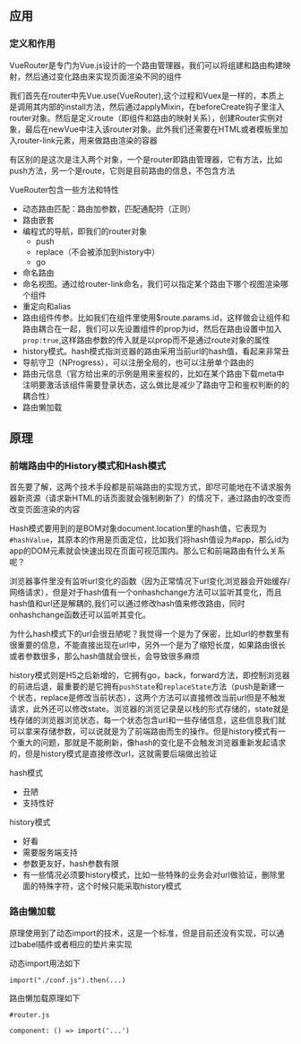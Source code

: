 ## 应用

### 定义和作用

VueRouter是专门为Vue.js设计的一个路由管理器，我们可以将组建和路由构建映射，然后通过变化路由来实现页面渲染不同的组件

我们首先在router中先Vue.use(VueRouter),这个过程和Vuex是一样的，本质上是调用其内部的install方法，然后通过applyMixin，在beforeCreate钩子里注入router对象。然后是定义route（即组件和路由的映射关系），创建Router实例对象，最后在newVue中注入该router对象。此外我们还需要在HTML或者模板里加入router-link元素，用来做路由渲染的容器

有区别的是这次是注入两个对象，一个是router即路由管理器，它有方法，比如push方法，另一个是route，它则是目前路由的信息，不包含方法

VueRouter包含一些方法和特性

* 动态路由匹配：路由加参数，匹配通配符（正则）
* 路由嵌套
* 编程式的导航，即我们的router对象
    * push
    * replace（不会被添加到history中）
    * go
* 命名路由
* 命名视图。通过给router-link命名，我们可以指定某个路由下哪个视图渲染哪个组件
* 重定向和alias
* 路由组件传参。比如我们在组件里使用$route.params.id，这样做会让组件和路由耦合在一起，我们可以先设置组件的prop为id，然后在路由设置中加入`prop:true`,这样路由参数的传入就是以prop而不是通过route对象的属性
* history模式。hash模式指浏览器的路由采用当前url的hash值，看起来非常丑
* 导航守卫（NProgress），可以注册全局的，也可以注册单个路由的
* 路由元信息（官方给出来的示例是用来鉴权的，比如在某个路由下载meta中注明要激活该组件需要登录状态，这么做比是减少了路由守卫和鉴权判断的的耦合性）
* 路由懒加载



## 原理

### 前端路由中的History模式和Hash模式

首先要了解，这两个技术手段都是前端路由的实现方式，即尽可能地在不请求服务器新资源（请求新HTML的话页面就会强制刷新了）的情况下，通过路由的改变而改变页面渲染的内容

Hash模式要用到的是BOM对象document.location里的hash值，它表现为`#hashValue`，其原本的作用是页面定位，比如我们将hash值设为#app，那么id为app的DOM元素就会快速出现在页面可视范围内。那么它和前端路由有什么关系呢？

浏览器事件里没有监听url变化的函数（因为正常情况下url变化浏览器会开始缓存/网络请求），但是对于hash值有一个onhashchange方法可以监听其变化，而且hash值和url还是解耦的,我们可以通过修改hash值来修改路由，同时onhashchange函数还可以监听其变化。

为什么hash模式下的url会很丑陋呢？我觉得一个是为了保密，比如url的参数里有很重要的信息，不能直接出现在url中，另外一个是为了缩短长度，如果路由很长或者参数很多，那么hash值就会很长，会导致很多麻烦

history模式则是H5之后新增的，它拥有go，back，forward方法，即控制浏览器的前进后退，最重要的是它拥有`pushState`和`replaceState`方法（push是新建一个状态，replace是修改当前状态），这两个方法可以直接修改当前url但是不触发请求，此外还可以修改state。浏览器的浏览记录是以栈的形式存储的，state就是栈存储的浏览器浏览状态，每一个状态包含url和一些存储信息，这些信息我们就可以拿来存储参数，可以说就是为了前端路由而生的操作。但是history模式有一个重大的问题，那就是不能刷新，像hash的变化是不会触发浏览器重新发起请求的，但是history模式是直接修改url，这就需要后端做出验证

hash模式
* 丑陋
* 支持性好

history模式
* 好看
* 需要服务端支持
* 参数更友好，hash参数有限
* 有一些情况必须要history模式，比如一些特殊的业务会对url做验证，删除里面的特殊字符，这个时候只能采取history模式

### 路由懒加载

原理使用到了动态import的技术，这是一个标准，但是目前还没有实现，可以通过babel插件或者相应的垫片来实现

动态import用法如下

```
import("./conf.js").then(...)
```

路由懒加载原理如下

```
#router.js

component: () => import('...')
```